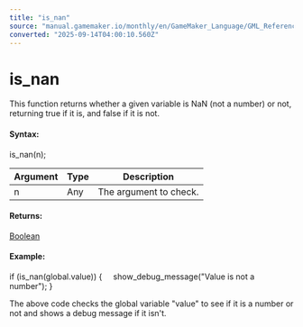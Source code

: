 ```yaml
---
title: "is_nan"
source: "manual.gamemaker.io/monthly/en/GameMaker_Language/GML_Reference/Variable_Functions/is_nan.htm"
converted: "2025-09-14T04:00:10.560Z"
---
```


# is\_nan

This function returns whether a given variable is NaN (not a number) or not, returning true if it is, and false if it is not.

#### Syntax:

is\_nan(n);

| Argument | Type | Description |
| --- | --- | --- |
| n | Any | The argument to check. |

#### Returns:

[Boolean](../../GML_Overview/Data_Types.md)

#### **Example:**

if (is\_nan(global.value))
{
    show\_debug\_message("Value is not a number");
}

The above code checks the global variable "value" to see if it is a number or not and shows a debug message if it isn't.